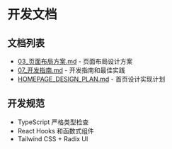 # 开发文档

## 文档列表

- [03_页面布局方案.md](03_页面布局方案.md) - 页面布局设计方案  
- [07_开发指南.md](07_开发指南.md) - 开发指南和最佳实践
- [HOMEPAGE_DESIGN_PLAN.md](HOMEPAGE_DESIGN_PLAN.md) - 首页设计实现计划

## 开发规范

- TypeScript 严格类型检查
- React Hooks 和函数式组件
- Tailwind CSS + Radix UI


